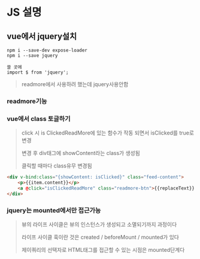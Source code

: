# JS 설명

## vue에서 jquery설치

```
npm i --save-dev expose-loader
npm i --save jquery

쓸 곳에
import $ from 'jquery';
```

> readmore에서 사용하려 했는데 jquery사용안함

### readmore기능

[참고]: https://www.youtube.com/watch?v=uzSkExQtPkg	"jquery를 이용한  readmore (태그나눔)"
[참고]: https://www.youtube.com/watch?v=uI18xGocVnw	"내가쓴방식-태그 안나눔(hidden)"



### vue에서 class 토글하기

> click 시 is ClickedReadMore에 있는 함수가 작동 되면서 isClicked를 true로 변경
>
> 변경 후 div태그에 showContent라는 class가 생성됨
>
> 클릭할 때마다 class유무 변경됨 

```html
<div v-bind:class="{showContent: isClicked}" class="feed-content">
	<p>{{item.content}}</p>
	<a @click="isClickedReadMore" class="readmore-btn">{{replaceText}}	  </a>
</div>
```





### jquery는 mounted에서만 접근가능

> 뷰의 라이프 사이클은 뷰의 인스턴스가 생성되고 소멸되기까지 과정이다
>
> 라이프 사이클 훅이란 것은 created / beforeMount / mounted가 있다
>
> 제이쿼리의 선택자로 HTML태그를 접근할 수 있는 시점은 mounted단계다

 

[참고]: https://joshua1988.github.io/vue-camp/legacy/jquery-to-vue.html#%EC%A0%9C%EC%9D%B4%EC%BF%BC%EB%A6%AC%EC%99%80-%EB%B7%B0%EB%A5%BC-%EA%B0%99%EC%9D%B4-%EC%93%B8-%EB%95%8C-%EC%A3%BC%EC%9D%98%ED%95%A0-%EC%A0%90	"vue와 jquery연동"

